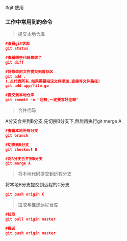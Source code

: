 #git 使用

### 工作中常用到的命令

> 提交本地仓库 

```json
#查看git状态
git status 

#查看哪些代码修改了
git diff 

#将修改的文件提交到暂存区
git add .
(.点代表所有,如果需要指定文件添加,直接写文件路径)
git add app/file.go

#提交到本地仓库
git commit -m "注释,一定要写好注释"

```

> 合并代码

A分支合并到B分支,先切换B分支下,然后再执行git merge A 

```json
#查看本地所有分支
git branch 

#切换到B分支
git checkout B

#将A分支合并到B分支
git merge A 
```

> 将本地代码提交到远程分支

将本地B分支提交到远程的C分支

```json
git push origin C
```

> 拉取与推送远程仓库

```json
#拉取
git pull origin master

#推送
git push origin master

```